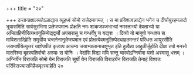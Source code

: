 +++
title = "२०"

+++
दन्तान्प्रक्षालयतेऽन्नाद्याय व्यूहध्वं सोमो राजेदमागमत् । स मा
प्रविशत्वन्नाद्येन भगेन च दीर्घायुरहमन्नादो भूयासमिति
सार्वसुरभिणा प्रलेप्स्यमानः प्रोक्षति नमः शाकजञ्जभाभ्यां
नमस्ताभ्यो देवताभ्यो या
अभिग्राहिणीरित्यथानुलिम्पेद्यद्वर्चो
अपसरासु च गन्धर्वेषु च यद्यशः । दिव्यो यो मानुषो गन्धश्च स माविशतादिहेति
समुन्नीय चन्दनेनानुलेप्स्यमान एवं प्रोक्षत्येवमनुलिम्पेदथाहतमन्तरं
परिधत्त आयुरसीति जरामशीयेत्युत्तरं यज्ञोपवीतं कृत्वाप आचम्य
जयाभ्यातानान्राष्ट्रभृत इति हुत्वैता आहुतीर्जुहोति दीक्षा तपो मनसो
मातरिश्वा बृहस्पतिर्वाचो अस्याः स योनिः । वेदांसि विद्या मयि सन्तु
चारवोऽग्निषोमा यशो अस्मासु धत्तम् । अग्निर्येन विराजति सोमो
येन विराजति सूर्यो येन विराजति विराड्येन विराजति तेनाहं विश्वतः
परिविराज्यासमिहैकवृत्स्वाहेति २०   
